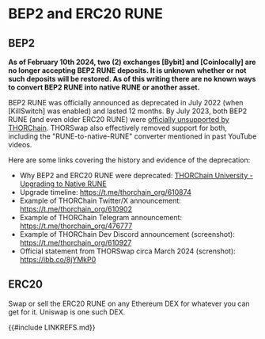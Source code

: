 # BEP2 and ERC20 RUNE

## BEP2

**As of February 10th 2024, two (2) exchanges [Bybit] and [Coinlocally] are no longer accepting BEP2 RUNE deposits.  It is unknown whether or not such deposits will be restored.  As of this writing there are no known ways to convert BEP2 RUNE into native RUNE or another asset.**

BEP2 RUNE was officially announced as deprecated in July 2022 (when [KillSwitch] was enabled) and lasted 12 months.  By July 2023, both BEP2 RUNE (and even older ERC20 RUNE) were [officially unsupported by THORChain][1].  THORSwap also effectively removed support for both, including the "RUNE-to-native-RUNE" converter mentioned in past YouTube videos.

Here are some links covering the history and evidence of the deprecation:

* Why BEP2 and ERC20 RUNE were deprecated: [THORChain University - Upgrading to Native RUNE][upgrading to native rune]
* Upgrade timeline: https://t.me/thorchain_org/610874
* Example of THORChain Twitter/X announcement: https://t.me/thorchain_org/610902
* Example of THORChain Telegram announcement: https://t.me/thorchain_org/476777
* Example of THORChain Dev Discord announcement (screenshot): https://t.me/thorchain_org/610927
* Official statement from THORSwap circa March 2024 (screnshot): https://ibb.co/8jYMkP0

## ERC20

Swap or sell the ERC20 RUNE on any Ethereum DEX for whatever you can get for it.  Uniswap is one such DEX.

[upgrading to native rune]: https://medium.com/thorchain/upgrading-to-native-rune-a9d48e0bf40f
[1]: https://medium.com/thorchain/thorchain-q2-23-ecosystem-report-c1f4d6a4c3fb
{{#include LINKREFS.md}}
